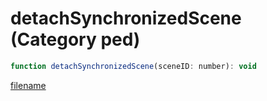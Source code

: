 # detachSynchronizedScene (Category ped)

```js
function detachSynchronizedScene(sceneID: number): void
```

[filename](detachSynchronizedScene_m.md ':include')